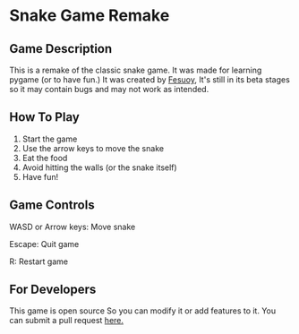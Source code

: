 # Snake Game Remake

## Game Description

This is a remake of the classic snake game. It was made for learning pygame (or to have fun.) It was created by [Fesuoy](https://github.com/fesuoy1), It's still in its beta
stages so it may contain bugs and may not work as intended.

## How To Play

1. Start the game
2. Use the arrow keys to move the snake
3. Eat the food
4. Avoid hitting the walls (or the snake itself)
5. Have fun!

## Game Controls

WASD or Arrow keys: Move snake

Escape: Quit game

R: Restart game

## For Developers

This game is open source So you can modify it or add features to it. You can submit a pull request [here.](https://github.com/fesuoy1/snake-game-remake/pull/new)
